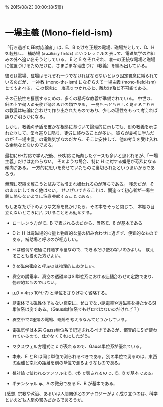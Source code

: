 % 2015/08/23 00:00:38(5票)
```{tags} ノート, 電磁気学, EH対応
```

# 一場主義 (Mono-field-ism)

「行き過ぎたEB対応論者」は、E、B だけを正規の電場、磁場だとして、D、H を軽視し、
補助場 (auxiliary fields) というレッテルを張って、電磁気学の枠組みの外へ追い出そうとしている。
E と B をそれぞれ、唯一の正統な電場と磁場に位置づけるためだけに、さまざまな理由づけ（教義）を編み出している。

彼らは電場、磁場はそれぞれ一つでなければならないという固定観念に縛られているのだが、
一神教 (mono-the-ism) になぞらえて一場主義 (mono-field-ism) とでもよべる、
この観念に一度憑りつかれると、離脱は殆ど不可能である。

その正統性を擁護するための、多くの精巧な教義が準備されている。
中世の、針の上で何人の天使が踊れるかの類である。
一見もっともらしく見えるこれらの教義は結論に合わせて作り出されたものであり、少しの理性をもって考えれば誤りが明らかになる。

しかし、教義の矛盾を確かな根拠に基づいて論理的に示しても、別の教義を示されたりして、堂々巡りに陥り、徒労に終わることが多い。
彼らが最初に学んだのが「一場主義」の電磁気学なのだから、そこに安住して、他の考えを受け入れる余地などないのである。

最初にEH対応で学んだ後、EB対応に転向したケースも多いと思われるが、「一場主義」だけは変わらない。
そのような場合、特に H に対する嫌悪が苛烈になる傾向がある。
一方的に思いを寄せていたものに裏切られたという思いからであろう。

無理に呪縛を解こうと試みても憎まれ嫌われるのが落ちである。
残念だが、そのままにしておく他はない。
せいぜいできることは、間違って初心者が一場主義に陥らないように注意喚起することである。

もしあなたが下のような文章を見かけたら、その本をそっと閉じて、
本棚の目立たないところに片づけることをお勧めする。

- ローレンツ力が E、B で表されるのだから、当然 E、B が基本である

- D と H は電磁場的な量と物質的な量の組み合わせに過ぎず、便宜的なものである。補助場と呼ぶのが相応しい。

- H は磁荷や磁極に付随する量なので、できるだけ使わないのがよい。　教えることも控えた方がよい。

- B を磁束密度と呼ぶのは物理的におかしい。

- 真空の誘電率、真空の透磁率はSI単位系における辻褄合わせの定数であり、物理的なものではない。

- μ_0 = 4π x 10^{-7} と単位をさりげなく省略する。

- 誘電体でも磁性体でもない真空に、ゼロでない誘電率や透磁率を持たせるSI単位系は変である。（Gauss単位系でもゼロではないのだけれど？）

- 真空中で2種類の電場、磁場を考えるなんてどうかしている。

- 電磁気学は本来 Gauss単位系で記述されるべきであるが、慣習的にSIが使われているので、仕方なくそれにしたがう。

- マクスウェル方程式に c が表れるので、Gauss単位系が優れている。

- 本来、E と B は同じ単位で測られるべきである。別の単位で測るのは、東西の距離と南北の距離を別の単位で測るようなものである。

- 相対論で使われるテンソルは E、cB で表されるので、E、B が基本である。

- ポテンシャル φ、A の微分である E、B が基本である。

[感想] 宗教や政治、あるいは人間関係とのアナロジーがよく成り立つのは、科学といえども人間の営みだからであろうか。
